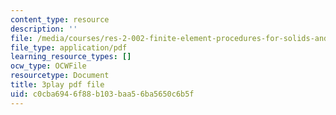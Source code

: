```yaml
---
content_type: resource
description: ''
file: /media/courses/res-2-002-finite-element-procedures-for-solids-and-structures-spring-2010/c0cba6946f88b103baa56ba5650c6b5f_Tf0FDnIUHCI.pdf
file_type: application/pdf
learning_resource_types: []
ocw_type: OCWFile
resourcetype: Document
title: 3play pdf file
uid: c0cba694-6f88-b103-baa5-6ba5650c6b5f
---
```

